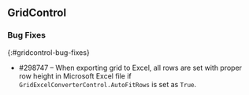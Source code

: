 ## GridControl

### Bug Fixes
{:#gridcontrol-bug-fixes}

* \#298747 – When exporting grid to Excel, all rows are set with proper row height in Microsoft Excel file if `GridExcelConverterControl.AutoFitRows` is set as `True`.